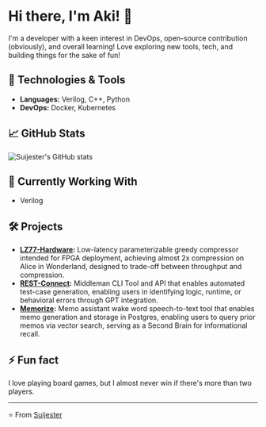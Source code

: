 # Hi there, I'm Aki! 👋

I'm a developer with a keen interest in DevOps, open-source contribution (obviously), and overall learning! Love exploring new tools, tech, and building things for the sake of fun!

## 🔧 Technologies & Tools

- **Languages:** Verilog, C++, Python
- **DevOps:** Docker, Kubernetes

## 📈 GitHub Stats

![Suijester's GitHub stats](https://github-readme-stats.vercel.app/api?username=Suijester&show_icons=true&theme=radical)

## 🌱 Currently Working With

- Verilog

## 🛠️ Projects
- **[LZ77-Hardware](https://github.com/Suijester/lz77-hardware):** Low-latency parameterizable greedy compressor intended for FPGA deployment, achieving almost 2x compression on Alice in Wonderland, designed to trade-off between throughput and compression.
- **[REST-Connect](https://github.com/Suijester/REST-Connect):** Middleman CLI Tool and API that enables automated test-case generation, enabling users in identifying logic, runtime, or behavioral errors through GPT integration.
- **[Memorize](https://github.com/Suijester/Memorize):** Memo assistant wake word speech-to-text tool that enables memo generation and storage in Postgres, enabling users to query prior memos via vector search, serving as a Second Brain for informational recall.

## ⚡ Fun fact

I love playing board games, but I almost never win if there's more than two players.

---

⭐️ From [Suijester](https://github.com/Suijester)
